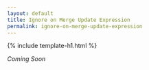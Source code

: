 ```yaml
---
layout: default
title: Ignore on Merge Update Expression
permalink: ignore-on-merge-update-expression
---
```


{% include template-h1.html %}

_Coming Soon_
